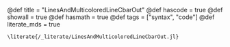 @def title = "LinesAndMulticoloredLineCbarOut"
@def hascode = true
@def showall = true
@def hasmath = true
@def tags = ["syntax", "code"]
@def literate_mds = true

`\literate{/_literate/LinesAndMulticoloredLineCbarOut.jl}`
